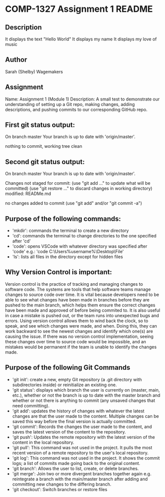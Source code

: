 # COMP-1327 Assignment 1 README
 
## Description
It displays the text "Hello World"
It displays my name
It displays my love of music
 
## Author
Sarah (Shelby) Wagemakers

## Assignment
Name: Assignment 1 (Module 1)
Description: A small test to demonstrate our understanding of setting up a Git repo, making changes, adding descriptions, and pushing commits to our corresponding GitHub repo.

## First git status output:
On branch master
Your branch is up to date with 'origin/master'.

nothing to commit, working tree clean

## Second git status output:
On branch master
Your branch is up to date with 'origin/master'.

Changes not staged for commit:
  (use "git add <file>..." to update what will be committed)
  (use "git restore <file>..." to discard changes in working directory)
        modified:   READMe.md

no changes added to commit (use "git add" and/or "git commit -a")

## Purpose of the following commands:

- 'mkdir': commands the terminal to create a new directory
- 'cd': commands the terminal to change directories to the one specified after 'cd'
- 'code': opens VSCode with whatever directory was specified after 'code' e.g.: 'code C:\Users\%username%\Desktop\File'
- 'ls': lists all files in the directory except for hidden files

## Why Version Control is important:

Version control is the practice of tracking and managing changes to software code. The systems are tools that help software teams manage changes to source code over time. It is vital because developers need to be able to see what changes have been made in branches before they are pushed to the main branch, which helps them ensure the correct changes have been made and approved of before being commited to. It is also useful in case a mistake is pushed out, or the team runs into unexpected bugs and errors. Using version control allows them to wind back the clock, so to speak, and see which changes were made, and when. Doing this, they can work backward to see the newest changes and identify which one(s) are causing the issue. If there was no version control implementation, seeing these changes over time to source code would be impossible, and an mistakes would be permanent if the team is unable to identify the changes made. 

## Purpose of the following Git Commands

- 'git init': create a new, empty Git repository (a .git  directory with subdirectories inside) or reinitialize an existing one.
- 'git status': displays which branch the user is currently on (master, main, etc.), whether or not the branch is up to date with the master branch and whether or not there is anything to commit (any unsaved changes that need committing).
- 'git add': updates the history of changes with whatever the latest changes are that the user made to the content. Multiple changes can be saved this way before the final version is actually committed. 
- 'git commit': Records the changes the user made to the content, and saves the latest version of the content to the repository.
- 'git push': Updates the remote repository with the latest version of the content in the local repository.
- 'git pull': This command was not used in the project. It pulls the most recent version of a remote repository to the user's local repository.
- 'git log': This command was not used in the project. It shows the commit logs; a list of commits made going back to the original content.
- 'git branch': Allows the user to list, create, or delete branches.
- 'git merge': Join two or more divergent branches together again e.g. reintegrate a branch with the main/master branch after adding and committing new changes to the differing branch. 
- 'git checkout': Switch branches or restore files
